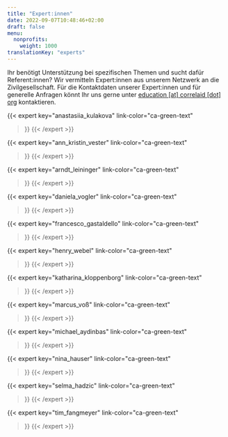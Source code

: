 ```yaml
---
title: "Expert:innen"
date: 2022-09-07T10:48:46+02:00
draft: false
menu:
  nonprofits:
    weight: 1000
translationKey: "experts"
---
```



Ihr benötigt Unterstützung bei spezifischen Themen und sucht dafür Referent:innen? Wir vermitteln Expert:innen aus unserem Netzwerk an die Zivilgesellschaft. Für die Kontaktdaten unserer Expert:innen und für generelle Anfragen könnt Ihr uns gerne unter [education [at] correlaid [dot] org](mailto:education@correlaid.org) kontaktieren.

{{< expert
    key="anastasiia_kulakova"
    link-color="ca-green-text"
>}}
{{< /expert >}}

{{< expert
    key="ann_kristin_vester"
    link-color="ca-green-text"
>}}
{{< /expert >}}

{{< expert
    key="arndt_leininger"
    link-color="ca-green-text"
>}}
{{< /expert >}}

{{< expert
    key="daniela_vogler"
    link-color="ca-green-text"
>}}
{{< /expert >}}

{{< expert
    key="francesco_gastaldello"
    link-color="ca-green-text"
>}}
{{< /expert >}}

{{< expert
    key="henry_webel"
    link-color="ca-green-text"
>}}
{{< /expert >}}

{{< expert
    key="katharina_kloppenborg"
    link-color="ca-green-text"
>}}
{{< /expert >}}

{{< expert
    key="marcus_voß"
    link-color="ca-green-text"
>}}
{{< /expert >}}

{{< expert
    key="michael_aydinbas"
    link-color="ca-green-text"
>}}
{{< /expert >}}

{{< expert
    key="nina_hauser"
    link-color="ca-green-text"
>}}
{{< /expert >}}

{{< expert
    key="selma_hadzic"
    link-color="ca-green-text"
>}}
{{< /expert >}}

{{< expert
    key="tim_fangmeyer"
    link-color="ca-green-text"
>}}
{{< /expert >}}
